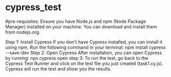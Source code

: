# cypress_test
#pre-requisites:
Ensure you have Node.js and npm (Node Package Manager) installed on your machine. You can download and install them from nodejs.org.



Step 1: Install Cypress
If you don't have Cypress installed, you can install it using npm. Run the following command in your terminal:
npm install cypress --save-dev
Step 2: Open Cypress
After installation, you can open Cypress by running:
npx cypress open
step 3:
To run the test, go back to the Cypress Test Runner and click on the test file you just created (task1.cy.js). Cypress will run the test and show you the results.
